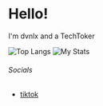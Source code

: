 # Hello!
I'm dvnlx and a TechToker

![Top Langs](https://github-readme-stats.vercel.app/api/top-langs/?username=dvnlx&show_icons=true&theme=transparent)
![My Stats](https://github-readme-stats.vercel.app/api?username=dvnlx&show_icons=true&theme=transparent)

###### Socials
- [tiktok](https://www.tiktok.com/@dvlnx.com)
